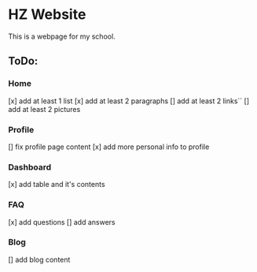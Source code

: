 HZ Website
====

This is a webpage for my school.

## ToDo:

### Home
[x] add at least 1 list
[x] add at least 2 paragraphs
[] add at least 2 links``
[] add at least 2 pictures

### Profile
[] fix profile page content
[x] add more personal info to profile

### Dashboard
[x] add table and it's contents

### FAQ
[x] add questions
[] add answers

### Blog
[] add blog content